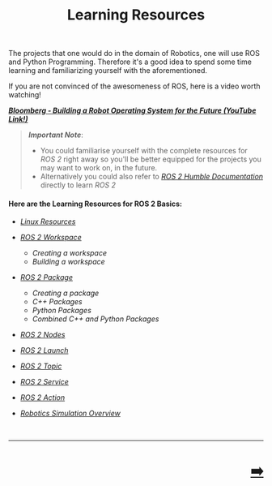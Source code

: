 <h1 align="center">
Learning Resources
</h1>
</br>
<p>The projects that one would do in the domain of Robotics, one will use ROS and Python Programming. Therefore it's a good idea to spend some time learning and familiarizing yourself with the aforementioned.</p>
<p>If you are not convinced of the awesomeness of ROS, here is a video worth watching!</p>
<p><em><strong><a href="https://www.youtube.com/embed/Dm7HnQb8n9Y">Bloomberg - Building a Robot Operating System for the Future (YouTube Link!)</a></strong></em></p>
<blockquote>
<p><em><strong>Important Note</strong></em>: </p>
<ul>
<li>You could familiarise yourself with the complete resources for <em>ROS 2</em> right away so you'll be better equipped for the projects you may want to work on, in the future.</li>
<li>Alternatively you could also refer to <a href="https://docs.ros.org/en/humble/Tutorials.html"><em>ROS 2 Humble Documentation</em></a> directly to learn <em>ROS 2</em></li>
</ul>
</blockquote>
<h4 id="here-are-the-learning-resources-for-ros-2-basics">Here are the Learning Resources for ROS 2 Basics:</h4>
<ul>
<li>
<p><a href="Resources/Linux_Resources.md"><em>Linux Resources</em></a></p>
</li>
<li>
<p><a href="Resources/Workspace.md"><em>ROS 2 Workspace</em></a></p>
<ul>
<li><em>Creating a workspace</em></li>
<li><em>Building a workspace</em></li>
</ul>
</li>
<li>
<p><a href="Resources/Package.md"><em>ROS 2 Package</em></a></p>
<ul>
<li><em>Creating a package</em></li>
<li><em>C++ Packages</em></li>
<li><em>Python Packages</em></li>
<li><em>Combined C++ and Python Packages</em></li>
</ul>
</li>
<li>
<p><a href="Resources/Node.md"><em>ROS 2 Nodes</em></a></p>
</li>
<li>
<p><a href="Resources/Launch.md"><em>ROS 2 Launch</em></a></p>
</li>
<li>
<p><a href="Resources/Topic.md"><em>ROS 2 Topic</em></a></p>
</li>
<li>
<p><a href="Resources/Service.md"><em>ROS 2 Service</em></a></p>
</li>
<li>
<p><a href="Resources/Action.md"><em>ROS 2 Action</em></a></p>
</li>
<li>
<p><a href="Resources/Simulation.md"><em>Robotics Simulation Overview</em></a></p>
</li>
</ul>
</ul>
</br>
<hr />

<h1 align="right">
<a href="Resources/Linux_Resources.md">➡️</a>
</h1>
